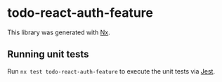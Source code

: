 # todo-react-auth-feature

This library was generated with [Nx](https://nx.dev).

## Running unit tests

Run `nx test todo-react-auth-feature` to execute the unit tests via [Jest](https://jestjs.io).
